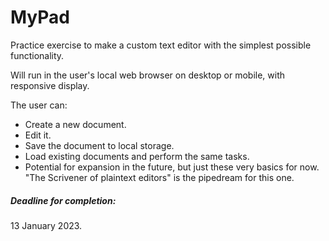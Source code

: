 # MyPad

Practice exercise to make a custom text editor with the simplest possible functionality.

Will run in the user's local web browser on desktop or mobile, with responsive display.

The user can:

* Create a new document.
* Edit it.
* Save the document to local storage.
* Load existing documents and perform the same tasks.
* Potential for expansion in the future, but just these very basics for now. "The Scrivener of plaintext editors" is the pipedream for this one.

##### Deadline for completion:
13 January 2023.
